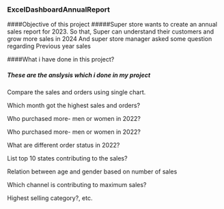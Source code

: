 ### ExcelDashboardAnnualReport
####Objective of this project
#####Super store wants to create an annual sales report for
2023. So that, Super can understand their customers
and grow more sales in 2024
And super store manager asked some question regarding
Previous year sales

####What i have done in this project?
##### These are the anslysis which i done in my project
Compare the sales and orders using single chart.

Which month got the highest sales and orders?

Who purchased more- men or women in 2022?

Who purchased more- men or women in 2022?

What are different order status in 2022?

List top 10 states contributing to the sales?

Relation between age and gender based on number of sales

Which channel is contributing to maximum sales?

Highest selling category?, etc.



